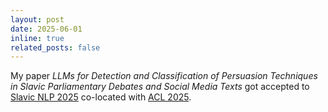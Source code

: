 ```yaml
---
layout: post
date: 2025-06-01
inline: true
related_posts: false
---
```


My paper *LLMs for Detection and Classification of Persuasion Techniques in Slavic Parliamentary Debates and Social Media Texts* got accepted to [Slavic NLP 2025](https://colt2008.cs.helsinki.fi/) co-located with [ACL 2025](https://2025.aclweb.org/). 
